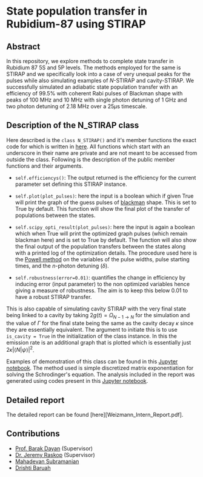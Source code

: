# State population transfer in Rubidium-87 using STIRAP

## Abstract

In this repository, we explore methods to complete state transfer in Rubidium 87 5S and 5P levels. The methods employed for the same is STIRAP and we specifically look into a case of very unequal peaks for the pulses while also simulating examples of $N$-STIRAP and cavity-STIRAP. We successfully simulated an adiabatic state population transfer with an efficiency of $99.5\%$ with coherent Rabi pulses of Blackman shape with peaks of 100 MHz and 10 MHz with single photon detuning of 1 GHz and two photon detuning of 2.18 MHz over a 25$\mu$s timescale.

## Description of the N_STIRAP class

Here described is the <code>class N_STIRAP()</code> and it's member functions the exact code for which is written in [here](STIRAP.ipynb). All functions which start with an underscore in their name are private and are not meant to be accessed from outside the class. Following is the description of the public member functions and their arguments.

* <code>self.efficiencys()</code>: The output returned is the efficiency for the current parameter set defining this STIRAP instance.

* <code>self.plot(plot_pulses)</code>: here the input is a boolean which if given True will print the graph of the guess pulses of [blackman](https://en.wikipedia.org/wiki/Window_function#Blackman_window) shape. This is set to True by default. This function will show the final plot of the transfer of populations between the states.

* <code>self.scipy_opti_result(plot_pulses)</code>: here the input is again a boolean which when True will print the optimized graph pulses (which remain blackman here) and is set to True by default. The function will also show the final output of the population transfers between the states along with a printed log of the optimization details. The procedure used here is the [Powell method](https://docs.scipy.org/doc/scipy/reference/optimize.minimize-powell.html#optimize-minimize-powell) on the variables of the pulse widths, pulse starting times, and the $n$-photon detuning ($\delta$).

* <code>self.robustness(error=0.01)</code>: quantifies the change in efficiency by inducing error (input parameter) to the non optimized variables hence giving a measure of robustness. The aim is to keep this below 0.01 to have a robust STIRAP transfer.

This is also capable of simulating cavity STIRAP with the very final state being linked to a cavity by taking $2g(t) = \Omega_{N-1\to N}$ for the simulation and the value of $\Gamma$ for the final state being the same as the cavity decay $\kappa$ since they are essentially equivalent. The argument to initiate this is to use <code>is_cavity = True</code> in the initialization of the class instance. In this the emission rate is an additional graph that is plotted which is essentially just $2\kappa|\langle N|\psi\rangle|^2$.

Examples of demonstration of this class can be found in this [Jupyter notebook](STIRAP.ipynb). The method used is simple discretized matrix exponentiation for solving the Schrodinger's equation. The analysis included in the report was generated using codes present in this [Jupyter notebook](Rough/3-level-unqeual-peak-analysis.ipynb).

## Detailed report
The detailed report can be found [here][Weizmann_Intern_Report.pdf].

## Contributions
* [Prof. Barak Dayan](https://www.weizmann.ac.il/chembiophys/dayan/) (Supervisor)
* [Dr. Jeremy Raskop](https://www.researchgate.net/scientific-contributions/Jeremy-Raskop-2125704905) (Supervisor)
* [Mahadevan Subramanian](https://mahadevans2432.github.io/)
* [Drishti Baruah]()

